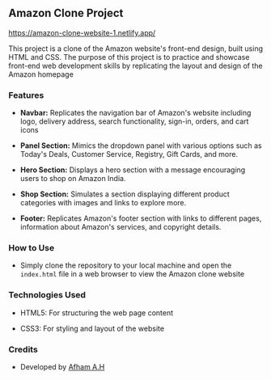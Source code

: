 ## Amazon Clone Project
https://amazon-clone-website-1.netlify.app/

This project is a clone of the Amazon website's front-end design, built using HTML and CSS. The purpose of this project is to practice and showcase front-end web development skills by replicating the layout and design of the Amazon homepage

### Features

- **Navbar:** Replicates the navigation bar of Amazon's website including logo, delivery address, search functionality, sign-in, orders, and cart icons
  
- **Panel Section:** Mimics the dropdown panel with various options such as Today's Deals, Customer Service, Registry, Gift Cards, and more.
  
- **Hero Section:** Displays a hero section with a message encouraging users to shop on Amazon India.
  
- **Shop Section:** Simulates a section displaying different product categories with images and links to explore more.
  
- **Footer:** Replicates Amazon's footer section with links to different pages, information about Amazon's services, and copyright details.

### How to Use

- Simply clone the repository to your local machine and open the `index.html` file in a web browser to view the Amazon clone website

### Technologies Used

- HTML5: For structuring the web page content
  
- CSS3: For styling and layout of the website

### Credits

- Developed by [Afham A.H](https://github.com/Afhamhasan)

